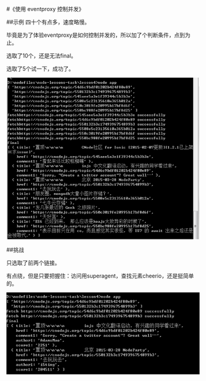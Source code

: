 #《使用 eventproxy 控制并发》

##示例
四十个有点多，速度略慢。

毕竟是为了体验eventproxy是如何控制并发的，所以加了个判断条件，点到为止。

选取了10个，还是无法final。

选取了5个试一下，成功了。

![](./n=5.png)

##挑战

只选取了前两个链接。

有点绕，但是只要把握住：访问用superagent，查找元素cheerio，还是挺简单的。

![](./challenge.png)